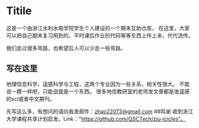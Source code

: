 # Titile
这是一个由浙江水利水电学院学生个人建设的一个期末互助仓库。
在这里，大家可以把自己期末复习用到的、平时课后作业的代码等等东西上传上来，代代流传。

我们走过很多弯路，也希望后人可以少走一些弯路。

## 写在这里
  地理信息科学，遥感科学与工程，这两个专业因为一些关系，相关性很大。
  不能说一模一样吧，只能说就是一个东西。
  很多地信教研室的老师发文章都是发遥感的sci或者中文期刊。
  
  先写这么多，有想问的请向我发邮件：zhao22073@gmail.com
##鸣谢
  收到浙江大学课程共享计划启发。Link："https://github.com/QSCTech/zju-icicles"。
